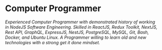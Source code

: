 # Computer Programmer
_Experienced Computer Programmer with demonstrated history of working in NodeJS Software Engineering. Skilled in ReactJS, Redux Toolkit, NextJS, Rest API, GraphQL, ExpressJS, NestJS, PostgreSQL, MySQL, Git, Bash, Docker, and Ubuntu Linux. A Programmer willing to learn old and new technologies with a strong get it done mindset._
